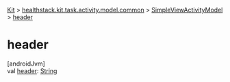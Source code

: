 
[Kit](../../../kit.html) > [healthstack.kit.task.activity.model.common](../index.html) > [SimpleViewActivityModel](index.html) > [header](header.html)



# header



[androidJvm]\
val [header](header.html): [String](https://kotlinlang.org/api/latest/jvm/stdlib/kotlin/-string/index.html)





